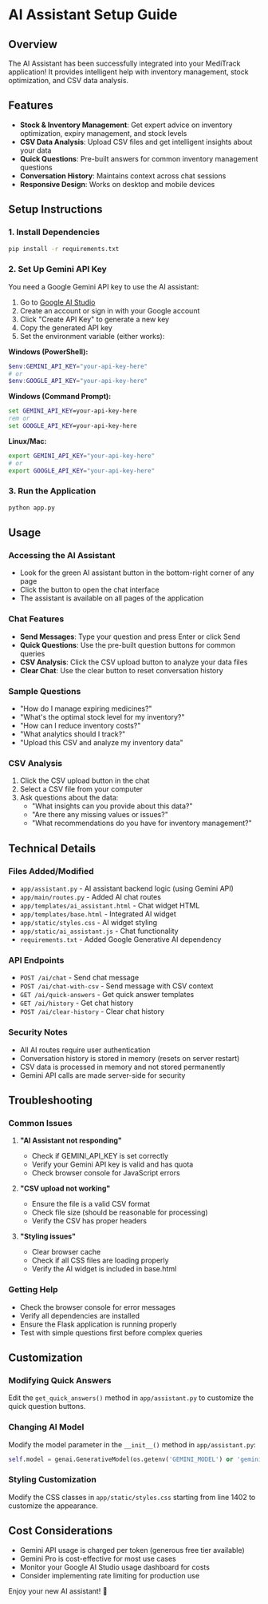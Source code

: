 # AI Assistant Setup Guide

## Overview
The AI Assistant has been successfully integrated into your MediTrack application! It provides intelligent help with inventory management, stock optimization, and CSV data analysis.

## Features
- **Stock & Inventory Management**: Get expert advice on inventory optimization, expiry management, and stock levels
- **CSV Data Analysis**: Upload CSV files and get intelligent insights about your data
- **Quick Questions**: Pre-built answers for common inventory management questions
- **Conversation History**: Maintains context across chat sessions
- **Responsive Design**: Works on desktop and mobile devices

## Setup Instructions

### 1. Install Dependencies
```bash
pip install -r requirements.txt
```

### 2. Set Up Gemini API Key
You need a Google Gemini API key to use the AI assistant:

1. Go to [Google AI Studio](https://makersuite.google.com/app/apikey)
2. Create an account or sign in with your Google account
3. Click "Create API Key" to generate a new key
4. Copy the generated API key
5. Set the environment variable (either works):

**Windows (PowerShell):**
```powershell
$env:GEMINI_API_KEY="your-api-key-here"
# or
$env:GOOGLE_API_KEY="your-api-key-here"
```

**Windows (Command Prompt):**
```cmd
set GEMINI_API_KEY=your-api-key-here
rem or
set GOOGLE_API_KEY=your-api-key-here
```

**Linux/Mac:**
```bash
export GEMINI_API_KEY="your-api-key-here"
# or
export GOOGLE_API_KEY="your-api-key-here"
```

### 3. Run the Application
```bash
python app.py
```

## Usage

### Accessing the AI Assistant
- Look for the green AI assistant button in the bottom-right corner of any page
- Click the button to open the chat interface
- The assistant is available on all pages of the application

### Chat Features
- **Send Messages**: Type your question and press Enter or click Send
- **Quick Questions**: Use the pre-built question buttons for common queries
- **CSV Analysis**: Click the CSV upload button to analyze your data files
- **Clear Chat**: Use the clear button to reset conversation history

### Sample Questions
- "How do I manage expiring medicines?"
- "What's the optimal stock level for my inventory?"
- "How can I reduce inventory costs?"
- "What analytics should I track?"
- "Upload this CSV and analyze my inventory data"

### CSV Analysis
1. Click the CSV upload button in the chat
2. Select a CSV file from your computer
3. Ask questions about the data:
   - "What insights can you provide about this data?"
   - "Are there any missing values or issues?"
   - "What recommendations do you have for inventory management?"

## Technical Details

### Files Added/Modified
- `app/assistant.py` - AI assistant backend logic (using Gemini API)
- `app/main/routes.py` - Added AI chat routes
- `app/templates/ai_assistant.html` - Chat widget HTML
- `app/templates/base.html` - Integrated AI widget
- `app/static/styles.css` - AI widget styling
- `app/static/ai_assistant.js` - Chat functionality
- `requirements.txt` - Added Google Generative AI dependency

### API Endpoints
- `POST /ai/chat` - Send chat message
- `POST /ai/chat-with-csv` - Send message with CSV context
- `GET /ai/quick-answers` - Get quick answer templates
- `GET /ai/history` - Get chat history
- `POST /ai/clear-history` - Clear chat history

### Security Notes
- All AI routes require user authentication
- Conversation history is stored in memory (resets on server restart)
- CSV data is processed in memory and not stored permanently
- Gemini API calls are made server-side for security

## Troubleshooting

### Common Issues

1. **"AI Assistant not responding"**
   - Check if GEMINI_API_KEY is set correctly
   - Verify your Gemini API key is valid and has quota
   - Check browser console for JavaScript errors

2. **"CSV upload not working"**
   - Ensure the file is a valid CSV format
   - Check file size (should be reasonable for processing)
   - Verify the CSV has proper headers

3. **"Styling issues"**
   - Clear browser cache
   - Check if all CSS files are loading properly
   - Verify the AI widget is included in base.html

### Getting Help
- Check the browser console for error messages
- Verify all dependencies are installed
- Ensure the Flask application is running properly
- Test with simple questions first before complex queries

## Customization

### Modifying Quick Answers
Edit the `get_quick_answers()` method in `app/assistant.py` to customize the quick question buttons.

### Changing AI Model
Modify the model parameter in the `__init__()` method in `app/assistant.py`:
```python
self.model = genai.GenerativeModel(os.getenv('GEMINI_MODEL') or 'gemini-1.5-flash')  # Set GEMINI_MODEL to override
```

### Styling Customization
Modify the CSS classes in `app/static/styles.css` starting from line 1402 to customize the appearance.

## Cost Considerations
- Gemini API usage is charged per token (generous free tier available)
- Gemini Pro is cost-effective for most use cases
- Monitor your Google AI Studio usage dashboard for costs
- Consider implementing rate limiting for production use

Enjoy your new AI assistant! 🚀
